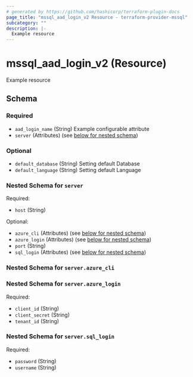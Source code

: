 ```yaml
---
# generated by https://github.com/hashicorp/terraform-plugin-docs
page_title: "mssql_aad_login_v2 Resource - terraform-provider-mssql"
subcategory: ""
description: |-
  Example resource
---
```


# mssql_aad_login_v2 (Resource)

Example resource



<!-- schema generated by tfplugindocs -->
## Schema

### Required

- `aad_login_name` (String) Example configurable attribute
- `server` (Attributes) (see [below for nested schema](#nestedatt--server))

### Optional

- `default_database` (String) Setting default Database
- `default_language` (String) Setting default Language

<a id="nestedatt--server"></a>
### Nested Schema for `server`

Required:

- `host` (String)

Optional:

- `azure_cli` (Attributes) (see [below for nested schema](#nestedatt--server--azure_cli))
- `azure_login` (Attributes) (see [below for nested schema](#nestedatt--server--azure_login))
- `port` (String)
- `sql_login` (Attributes) (see [below for nested schema](#nestedatt--server--sql_login))

<a id="nestedatt--server--azure_cli"></a>
### Nested Schema for `server.azure_cli`


<a id="nestedatt--server--azure_login"></a>
### Nested Schema for `server.azure_login`

Required:

- `client_id` (String)
- `client_secret` (String)
- `tenant_id` (String)


<a id="nestedatt--server--sql_login"></a>
### Nested Schema for `server.sql_login`

Required:

- `password` (String)
- `username` (String)
